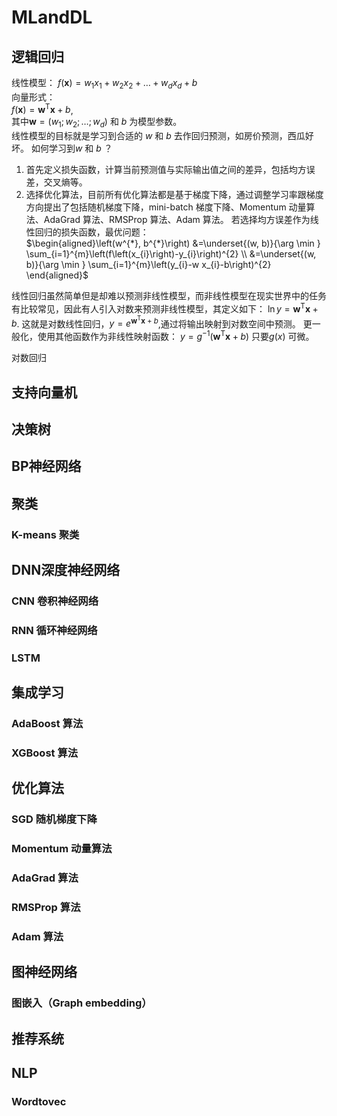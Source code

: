 
# MLandDL

## 逻辑回归
线性模型：
$f(\boldsymbol{x})=w_{1} x_{1}+w_{2} x_{2}+\ldots+w_{d} x_{d}+b$   
向量形式：   
$f(\boldsymbol{x})=\boldsymbol{w}^{\mathrm{T}} \boldsymbol{x}+b$,  
其中$\boldsymbol{w}=\left(w_{1} ; w_{2} ; \ldots ; w_{d}\right)$ 和 $b$ 为模型参数。   
线性模型的目标就是学习到合适的 $w$ 和 $b$ 去作回归预测，如房价预测，西瓜好坏。
如何学习到$w$ 和 $b$ ？
1. 首先定义损失函数，计算当前预测值与实际输出值之间的差异，包括均方误差，交叉熵等。   
2. 选择优化算法，目前所有优化算法都是基于梯度下降，通过调整学习率跟梯度方向提出了包括随机梯度下降，mini-batch 梯度下降、Momentum 动量算法、AdaGrad 算法、RMSProp 算法、Adam 算法。
若选择均方误差作为线性回归的损失函数，最优问题：    
$\begin{aligned}\left(w^{*}, b^{*}\right) &=\underset{(w, b)}{\arg \min } \sum_{i=1}^{m}\left(f\left(x_{i}\right)-y_{i}\right)^{2} \\ &=\underset{(w, b)}{\arg \min } \sum_{i=1}^{m}\left(y_{i}-w x_{i}-b\right)^{2} \end{aligned}$

线性回归虽然简单但是却难以预测非线性模型，而非线性模型在现实世界中的任务有比较常见，因此有人引入对数来预测非线性模型，其定义如下：
$\ln y=\boldsymbol{w}^{\mathrm{T}} \boldsymbol{x}+b$.
这就是对数线性回归，$y=e^{\boldsymbol{w}^{\mathrm{T}} \boldsymbol{x}+b}$,通过将输出映射到对数空间中预测。
更一般化，使用其他函数作为非线性映射函数：
$y=g^{-1}\left(\boldsymbol{w}^{\mathrm{T}} \boldsymbol{x}+b\right)$
只要$g(x)$ 可微。

对数回归

## 支持向量机

## 决策树

## BP神经网络

## 聚类

### K-means 聚类

## DNN深度神经网络
### CNN 卷积神经网络

### RNN 循环神经网络

### LSTM

## 集成学习

### AdaBoost 算法

### XGBoost 算法

## 优化算法

### SGD 随机梯度下降

### Momentum 动量算法

### AdaGrad 算法

### RMSProp 算法

### Adam 算法

## 图神经网络

### 图嵌入（Graph embedding）

## 推荐系统

## NLP

### Wordtovec

